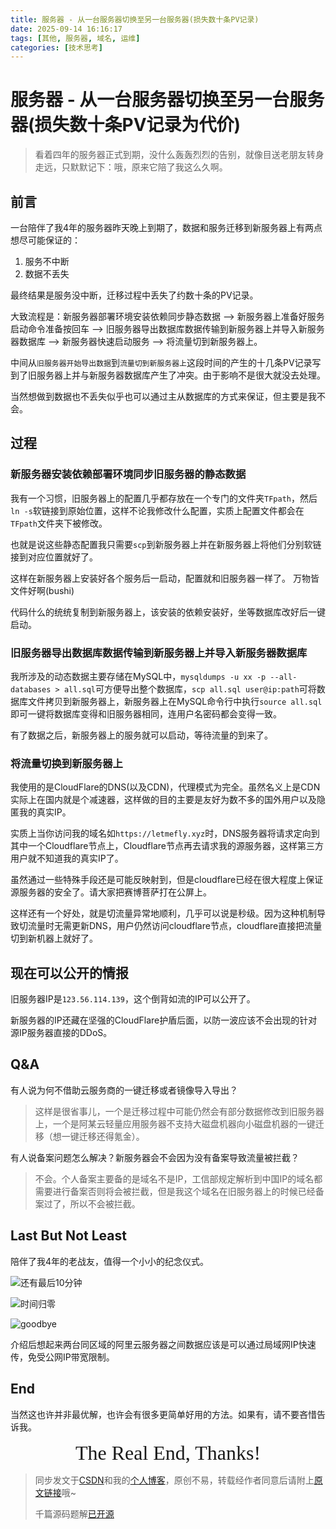 ```yaml
---
title: 服务器 - 从一台服务器切换至另一台服务器(损失数十条PV记录)
date: 2025-09-14 16:16:17
tags: [其他, 服务器, 域名, 运维]
categories: [技术思考]
---
```


# 服务器 - 从一台服务器切换至另一台服务器(损失数十条PV记录为代价)

> 看着四年的服务器正式到期，没什么轰轰烈烈的告别，就像目送老朋友转身走远，只默默记下：哦，原来它陪了我这么久啊。

## 前言

一台陪伴了我4年的服务器昨天晚上到期了，数据和服务迁移到新服务器上有两点想尽可能保证的：

1. 服务不中断
2. 数据不丢失

最终结果是服务没中断，迁移过程中丢失了约数十条的PV记录。

大致流程是：新服务器部署环境安装依赖同步静态数据 --> 新服务器上准备好服务启动命令准备按回车 --> 旧服务器导出数据库数据传输到新服务器上并导入新服务器数据库 --> 新服务器快速启动服务 --> 将流量切到新服务器上。

中间从`旧服务器开始导出数据`到`流量切到新服务器上`这段时间的产生的十几条PV记录写到了旧服务器上并与新服务器数据库产生了冲突。由于影响不是很大就没去处理。

当然想做到数据也不丢失似乎也可以通过主从数据库的方式来保证，但主要是我不会。

## 过程

### 新服务器安装依赖部署环境同步旧服务器的静态数据

我有一个习惯，旧服务器上的配置几乎都存放在一个专门的文件夹`TFpath`，然后`ln -s`软链接到原始位置，这样不论我修改什么配置，实质上配置文件都会在`TFpath`文件夹下被修改。

也就是说这些静态配置我只需要`scp`到新服务器上并在新服务器上将他们分别软链接到对应位置就好了。

这样在新服务器上安装好各个服务后一启动，配置就和旧服务器一样了。 万物皆文件好啊(bushi)

代码什么的统统复制到新服务器上，该安装的依赖安装好，坐等数据库改好后一键启动。

### 旧服务器导出数据库数据传输到新服务器上并导入新服务器数据库

我所涉及的动态数据主要存储在MySQL中，`mysqldumps -u xx -p --all-databases > all.sql`可方便导出整个数据库，`scp all.sql user@ip:path`可将数据库文件拷贝到新服务器上，新服务器上在MySQL命令行中执行`source all.sql`即可一键将数据库变得和旧服务器相同，连用户名密码都会变得一致。

有了数据之后，新服务器上的服务就可以启动，等待流量的到来了。

### 将流量切换到新服务器上

我使用的是CloudFlare的DNS(以及CDN)，代理模式为完全。虽然名义上是CDN实际上在国内就是个减速器，这样做的目的主要是友好为数不多的国外用户以及隐匿我的真实IP。

实质上当你访问我的域名如`https://letmefly.xyz`时，DNS服务器将请求定向到其中一个Cloudflare节点上，Cloudflare节点再去请求我的源服务器，这样第三方用户就不知道我的真实IP了。

虽然通过一些特殊手段还是可能反映射到，但是cloudflare已经在很大程度上保证源服务器的安全了。请大家把赛博菩萨打在公屏上。

这样还有一个好处，就是切流量异常地顺利，几乎可以说是秒级。因为这种机制导致切流量时无需更新DNS，用户仍然访问cloudflare节点，cloudflare直接把流量切到新机器上就好了。

## 现在可以公开的情报

旧服务器IP是`123.56.114.139`，这个倒背如流的IP可以公开了。

新服务器的IP还藏在坚强的CloudFlare护盾后面，以防一波应该不会出现的针对源IP服务器直接的DDoS。

## Q&A

有人说为何不借助云服务商的一键迁移或者镜像导入导出？

> 这样是很省事儿，一个是迁移过程中可能仍然会有部分数据修改到旧服务器上，一个是阿某云轻量应用服务器不支持大磁盘机器向小磁盘机器的一键迁移（想一键迁移还得氪金）。

有人说备案问题怎么解决？新服务器会不会因为没有备案导致流量被拦截？

> 不会。个人备案主要备的是域名不是IP，工信部规定解析到中国IP的域名都需要进行备案否则将会被拦截，但是我这个域名在旧服务器上的时候已经备案过了，所以不会被拦截。

## Last But Not Least

陪伴了我4年的老战友，值得一个小小的纪念仪式。

![还有最后10分钟](https://cors.letmefly.xyz/https://i-blog.csdnimg.cn/direct/ad47918d32754204ada29783364cb2ad.png)

![时间归零](https://cors.letmefly.xyz/https://i-blog.csdnimg.cn/direct/f5653230709e42428a74bba4b3e298c1.png)

<!-- ![goodbye隐藏款](https://cors.letmefly.xyz/https://i-blog.csdnimg.cn/direct/70ef1566308b4e75b896980b800b7e16.png) -->

![goodbye](https://cors.letmefly.xyz/https://i-blog.csdnimg.cn/direct/77de92cccae346d88daa8d2f8899be00.png)

介绍后想起来两台同区域的阿里云服务器之间数据应该是可以通过局域网IP快速传，免受公网IP带宽限制。

## End

当然这也许并非最优解，也许会有很多更简单好用的方法。如果有，请不要吝惜告诉我。

<center><font size="6px" face="Ink Free">The Real End, Thanks!</font></center>


> 同步发文于[CSDN](https://letmefly.blog.csdn.net/article/details/151684306)和我的[个人博客](https://blog.letmefly.xyz/)，原创不易，转载经作者同意后请附上[原文链接](https://blog.letmefly.xyz/2025/09/14/Other-Server-From1Server2Another/)哦~
>
> 千篇源码题解[已开源](https://github.com/LetMeFly666/LeetCode)